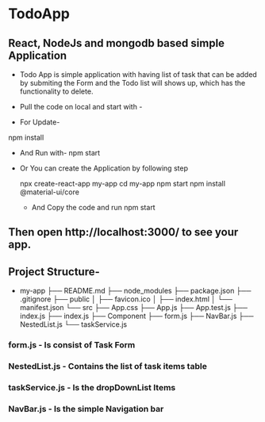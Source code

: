 # TodoApp
 ##  React, NodeJs and mongodb based simple Application
 
 * Todo App is simple application with having list of task that can be added by submiting the Form and the Todo list will shows up, which has the functionality to delete.
 
 * Pull the code on local and start with -
 * For Update-
 
 npm install
* And Run with-
 npm start
 
* Or You can create the Application by following step
 
   npx create-react-app my-app
   cd my-app
   npm start
   npm install @material-ui/core
   
  * And Copy the code and run
   npm start
   
 ## Then open http://localhost:3000/ to see your app. 
   
   
##   Project Structure-
*   my-app
├── README.md
├── node_modules
├── package.json
├── .gitignore
├── public
│   ├── favicon.ico
│   ├── index.html
│   └── manifest.json
└── src
    ├── App.css
    ├── App.js
    ├── App.test.js
    ├── index.js
    ├── index.js
    ├── Component
         ├── form.js
         ├── NavBar.js 
         ├── NestedList.js
         └── taskService.js
    
### form.js - Is consist of Task Form 
### NestedList.js - Contains the list of task items table
### taskService.js - Is the dropDownList Items
###  NavBar.js - Is the simple Navigation bar
   
